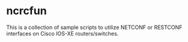# ncrcfun
This is a collection of sample scripts to utilize NETCONF or RESTCONF interfaces on Cisco IOS-XE routers/switches.
